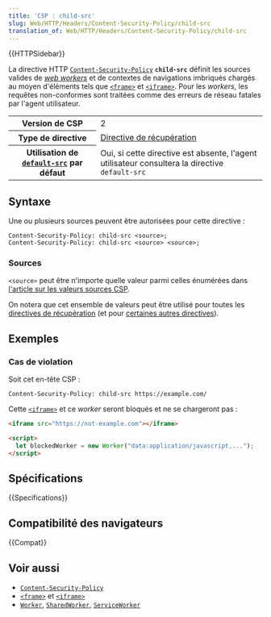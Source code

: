 ```yaml
---
title: 'CSP : child-src'
slug: Web/HTTP/Headers/Content-Security-Policy/child-src
translation_of: Web/HTTP/Headers/Content-Security-Policy/child-src
---
```


{{HTTPSidebar}}

La directive HTTP [`Content-Security-Policy`](/fr/docs/Web/HTTP/Headers/Content-Security-Policy) **`child-src`** définit les sources valides de [<i lang="en">web workers</i>](/fr/docs/Web/API/Web_Workers_API) et de contextes de navigations imbriqués chargés au moyen d'éléments tels que [`<frame>`](/fr/docs/Web/HTML/Element/frame) et [`<iframe>`](/fr/docs/Web/HTML/Element/iframe). Pour les <i lang="en">workers</i>, les requêtes non-conformes sont traitées comme des erreurs de réseau fatales par l'agent utilisateur.

<table class="properties">
  <tbody>
    <tr>
      <th scope="row">Version de CSP</th>
      <td>2</td>
    </tr>
    <tr>
      <th scope="row">Type de directive</th>
      <td><a href="/fr/docs/Glossary/Fetch_directive">Directive de récupération</a></td>
    </tr>
    <tr>
      <th scope="row">Utilisation de <a href="/fr/docs/Web/HTTP/Headers/Content-Security-Policy/default-src"><code>default-src</code></a> par défaut</th>
      <td>
        Oui, si cette directive est absente, l'agent utilisateur consultera la directive <code>default-src</code>
      </td>
    </tr>
  </tbody>
</table>

## Syntaxe

Une ou plusieurs sources peuvent être autorisées pour cette directive&nbsp;:

```http
Content-Security-Policy: child-src <source>;
Content-Security-Policy: child-src <source> <source>;
```

### Sources

`<source>` peut être n'importe quelle valeur parmi celles énumérées dans [l'article sur les valeurs sources CSP](/fr/docs/Web/HTTP/Headers/Content-Security-Policy/Sources#sources).

On notera que cet ensemble de valeurs peut être utilisé pour toutes les [directives de récupération](/fr/docs/Glossary/Fetch_directive) (et pour [certaines autres directives](/fr/docs/Web/HTTP/Headers/Content-Security-Policy/Sources#directives_associées)).

## Exemples

### Cas de violation

Soit cet en-tête CSP&nbsp;:

```http
Content-Security-Policy: child-src https://example.com/
```

Cette [`<iframe>`](/fr/docs/Web/HTML/Element/iframe) et ce <i lang="en">worker</i> seront bloqués et ne se chargeront pas&nbsp;:

```html
<iframe src="https://not-example.com"></iframe>

<script>
  let blockedWorker = new Worker("data:application/javascript,...");
</script>
```

## Spécifications

{{Specifications}}

## Compatibilité des navigateurs

{{Compat}}

## Voir aussi

- [`Content-Security-Policy`](/fr/docs/Web/HTTP/Headers/Content-Security-Policy)
- [`<frame>`](/fr/docs/Web/HTML/Element/frame) et [`<iframe>`](/fr/docs/Web/HTML/Element/iframe)
- [`Worker`](/fr/docs/Web/API/Worker), [`SharedWorker`](/fr/docs/Web/API/SharedWorker), [`ServiceWorker`](/fr/docs/Web/API/ServiceWorker)
